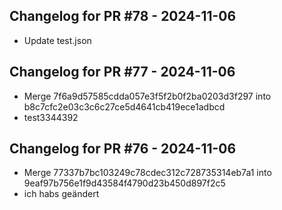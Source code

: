 ## Changelog for PR #78 - 2024-11-06

- Update test.json
## Changelog for PR #77 - 2024-11-06

- Merge 7f6a9d57585cdda057e3f5f2b0f2ba0203d3f297 into b8c7cfc2e03c3c6c27ce5d4641cb419ece1adbcd
- test3344392
## Changelog for PR #76 - 2024-11-06

- Merge 77337b7bc103249c78cdec312c728735314eb7a1 into 9eaf97b756e1f9d43584f4790d23b450d897f2c5
- ich habs geändert